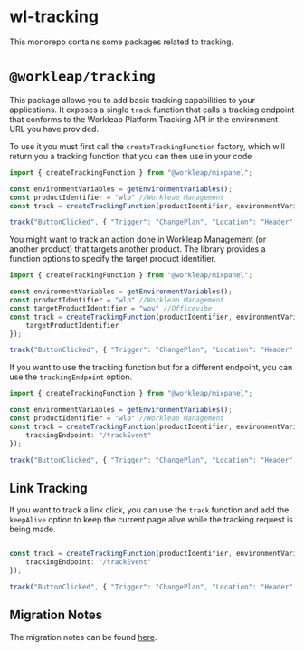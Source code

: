 # wl-tracking

This monorepo contains some packages related to tracking.

# `@workleap/tracking`

This package allows you to add basic tracking capabilities to your applications. It exposes a single `track` function that calls a tracking endpoint that conforms to the Workleap Platform Tracking API in the environment URL you have provided.

To use it you must first call the `createTrackingFunction` factory, which will return you a tracking function that you can then use in your code
```ts
import { createTrackingFunction } from "@workleap/mixpanel";

const environmentVariables = getEnvironmentVariables();
const productIdentifier = "wlp" //Workleap Management
const track = createTrackingFunction(productIdentifier, environmentVariables.navigationApiBaseUrl);

track("ButtonClicked", { "Trigger": "ChangePlan", "Location": "Header" });
```

You might want to track an action done in Workleap Management (or another product) that targets another product. The library provides a function options to specify the target product identifier.
```ts
import { createTrackingFunction } from "@workleap/mixpanel";

const environmentVariables = getEnvironmentVariables();
const productIdentifier = "wlp" //Workleap Management
const targetProductIdentifier = "wov" //Officevibe
const track = createTrackingFunction(productIdentifier, environmentVariables.navigationApiBaseUrl, {
    targetProductIdentifier
});

track("ButtonClicked", { "Trigger": "ChangePlan", "Location": "Header" });
```

If you want to use the tracking function but for a different endpoint, you can use the `trackingEndpoint` option.
```ts
import { createTrackingFunction } from "@workleap/mixpanel";

const environmentVariables = getEnvironmentVariables();
const productIdentifier = "wlp" //Workleap Management
const track = createTrackingFunction(productIdentifier, environmentVariables.navigationApiBaseUrl, {
    trackingEndpoint: "/trackEvent"
});

track("ButtonClicked", { "Trigger": "ChangePlan", "Location": "Header" });
```

## Link Tracking

If you want to track a link click, you can use the `track` function and add the `keepAlive` option to keep the current page alive while the tracking request is being made.

```ts

const track = createTrackingFunction(productIdentifier, environmentVariables.navigationApiBaseUrl, {
    trackingEndpoint: "/trackEvent"
});

track("ButtonClicked", { "Trigger": "ChangePlan", "Location": "Header" }, { keepAlive: true });
```

## Migration Notes

The migration notes can be found [here](./MIGRATION_NOTES.md).
